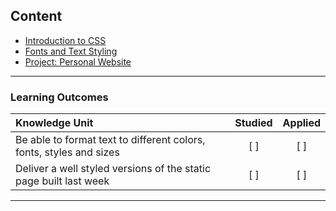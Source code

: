 
## Content
- [Introduction to CSS](https://github.com/teencode-org/teencode-curriculum/tree/code-camp/CSS/Introduction%20to%20CSS)
- [Fonts and Text Styling](https://github.com/teencode-org/teencode-curriculum/tree/code-camp/CSS/Fonts%20and%20Text%20Styling)
- [Project: Personal Website](https://github.com/teencode-org/teencode-curriculum/tree/code-camp/CSS/Projects/Personal%20Website)


-------

### Learning Outcomes

| Knowledge Unit   |      Studied      | Applied |
|:-------------|:------------------:|:--------:|
| Be able to format text to different colors, fonts, styles and sizes  | [ ] | [ ] |
| Deliver a well styled versions of the static page built last week | [ ] | [ ] |


-------
